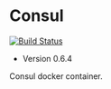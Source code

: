 # Consul

[![Build Status](https://travis-ci.org/ldejager/consul.svg?branch=master)](https://travis-ci.org/ldejager/consul)

 - Version 0.6.4

Consul docker container.
